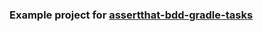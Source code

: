 ### Example project for [assertthat-bdd-gradle-tasks](https://github.com/assertthat/assertthat-bdd-gradle-tasks)
